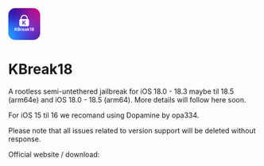 <img src="Logo.png" width="64" />

# KBreak18

A rootless semi-untethered jailbreak for iOS 18.0 - 18.3 maybe til 18.5 (arm64e) and iOS 18.0 - 18.5 (arm64). More details will follow here soon.

For iOS 15 til 16 we recomand using Dopamine by opa334.

Please note that all issues related to version support will be deleted without response.

Official website / download: 
